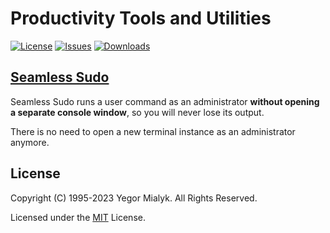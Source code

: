 # Productivity Tools and Utilities

[![License](https://img.shields.io/badge/License-MIT-brightgreen.svg?style=plastic)](LICENSE)
[![Issues](https://img.shields.io/github/issues-raw/yegor-mialyk/tools.svg?style=plastic)](https://github.com/yegor-mialyk/tools/issues)
[![Downloads](https://img.shields.io/github/downloads/yegor-mialyk/tools/total.svg)](https://github.com/yegor-mialyk/tools/releases/latest)

## [Seamless Sudo](Sudo/README.md)

Seamless Sudo runs a user command as an administrator **without opening a separate console window**, so you will never lose its output.

There is no need to open a new terminal instance as an administrator anymore.

## License

Copyright (C) 1995-2023 Yegor Mialyk. All Rights Reserved.

Licensed under the [MIT](LICENSE) License.
